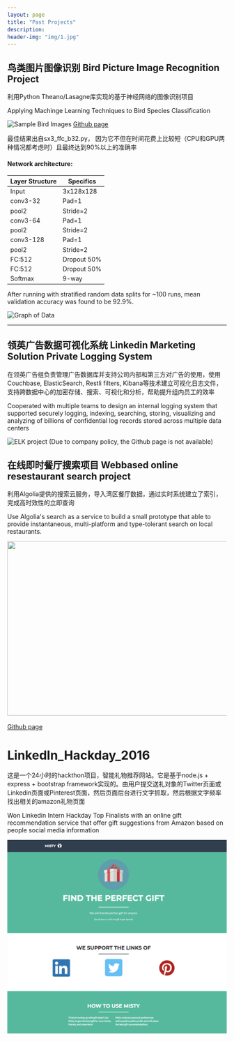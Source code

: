 ```yaml
---
layout: page
title: "Past Projects"
description: 
header-img: "img/1.jpg"
---
```


## 鸟类图片图像识别 Bird Picture Image Recognition Project
利用Python Theano/Lasagne库实现的基于神经网络的图像识别项目

Applying Machinge Learning Techniques to Bird Species Classification

![Sample Bird Images](http://i.imgur.com/R2rdTBe.png)
[Github page](https://github.com/jenniferhe/Bird_Recognition_Lasagne)

最佳结果出自sx3_ffc_b32.py， 因为它不但在时间花费上比较短（CPU和GPU两种情况都考虑时）且最终达到90%以上的准确率

#### Network architecture:

| Layer Structure | Specifics   |
| --------------- | ----------- |
| Input           | 3x128x128   |
| conv3-32        | Pad=1       |
| pool2           | Stride=2    |
| conv3-64        | Pad=1       |
| pool2           | Stride=2    |
| conv3-128       | Pad=1       |
| pool2           | Stride=2    |
| FC:512          | Dropout 50% |
| FC:512          | Dropout 50% |
| Softmax         | 9-way       |

After running with stratified random data splits for ~100 runs, mean validation accuracy was found to be 92.9%. 

![Graph of Data](http://i.imgur.com/GeW4UUM.png)

***

## 领英广告数据可视化系统 Linkedin Marketing Solution Private Logging System
在领英广告组负责管理广告数据库并支持公司内部和第三方对广告的使用，使用Couchbase, ElasticSearch, Restli filters, Kibana等技术建立可视化日志文件，支持跨数据中心的加密存储、搜索、可视化和分析，帮助提升组内员工的效率

Cooperated with multiple teams to design an internal logging system that supported securely logging, indexing, searching, storing, visualizing and analyzing of billions of confidential log records stored across multiple data centers 

![ELK project](http://1.bp.blogspot.com/-TevQjxdj-zw/VBKq7O7T9wI/AAAAAAAAAjk/gy16GLD6Rpg/s1600/elk.png)
(Due to company policy, the Github page is not available)


## 在线即时餐厅搜索项目 Webbased online resestaurant search project
利用Algolia提供的搜索云服务，导入湾区餐厅数据，通过实时系统建立了索引，完成高时效性的立即查询

Use Algolia's search as a service to build a small prototype that able to provide instantaneous, multi-platform and type-tolerant search on local restaurants.



<img src="https://raw.githubusercontent.com/jenniferhe/algolia_final/master/test1.gif" width="600" height="400" />

[Github page](https://github.com/jenniferhe/algolia_final)



# LinkedIn_Hackday_2016

这是一个24小时的hackthon项目，智能礼物推荐网站。它是基于node.js + express + bootstrap framework实现的。由用户提交送礼对象的Twitter页面或Linkedin页面或Pinterest页面，然后页面后台进行文字抓取，然后根据文字频率找出相关的amazon礼物页面

Won Linkedin Intern Hackday Top Finalists with an online gift recommendation service that offer gift suggestions from Amazon based on people social media information 

  <img src="https://raw.githubusercontent.com/jenniferhe/LinkedinHackDay_GiftRecommendation/master/Screen%20Shot%202018-02-27%20at%2011.26.52%20PM.png" width="600"/>